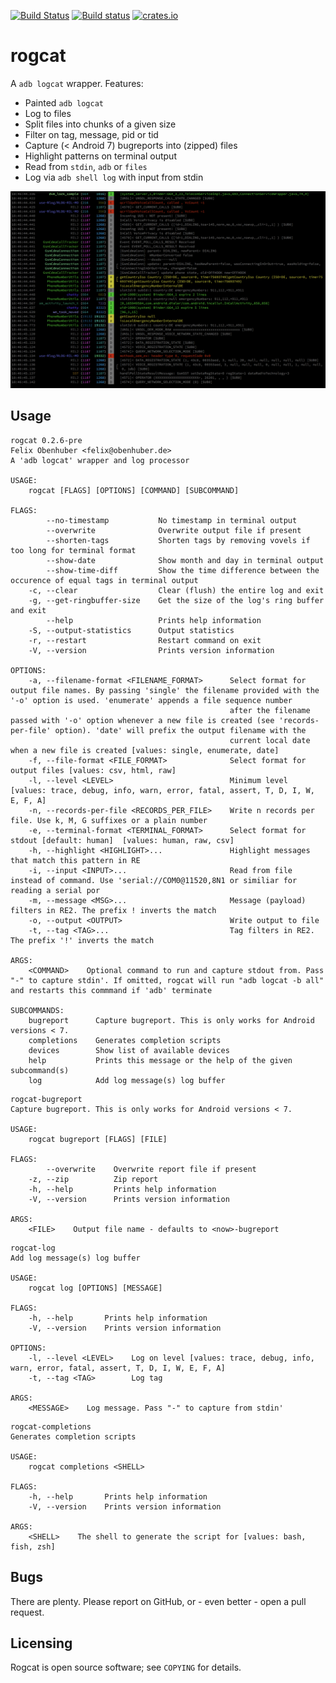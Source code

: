 [![Build Status](https://travis-ci.org/flxo/rogcat.svg)](https://travis-ci.org/flxo/rogcat)
[![Build status](https://ci.appveyor.com/api/projects/status/ng8npy7ym6l8lsy0?svg=true)](https://ci.appveyor.com/project/flxo/rogcat)
[![crates.io](https://img.shields.io/crates/v/rogcat.svg)](https://img.shields.io/crates/v/rogcat.svg)

# rogcat


A `adb logcat` wrapper. Features:

* Painted `adb logcat`
* Log to files
* Split files into chunks of a given size
* Filter on tag, message, pid or tid
* Capture (< Android 7) bugreports into (zipped) files
* Highlight patterns on terminal output
* Read from `stdin`, `adb` or `files`
* Log via `adb shell log` with input from stdin

![Screenshot](/screenshot.png)

## Usage

```
rogcat 0.2.6-pre
Felix Obenhuber <felix@obenhuber.de>
A 'adb logcat' wrapper and log processor

USAGE:
    rogcat [FLAGS] [OPTIONS] [COMMAND] [SUBCOMMAND]

FLAGS:
        --no-timestamp           No timestamp in terminal output
        --overwrite              Overwrite output file if present
        --shorten-tags           Shorten tags by removing vovels if too long for terminal format
        --show-date              Show month and day in terminal output
        --show-time-diff         Show the time difference between the occurence of equal tags in terminal output
    -c, --clear                  Clear (flush) the entire log and exit
    -g, --get-ringbuffer-size    Get the size of the log's ring buffer and exit
        --help                   Prints help information
    -S, --output-statistics      Output statistics
    -r, --restart                Restart command on exit
    -V, --version                Prints version information

OPTIONS:
    -a, --filename-format <FILENAME_FORMAT>      Select format for output file names. By passing 'single' the filename provided with the '-o' option is used. 'enumerate' appends a file sequence number
                                                 after the filename passed with '-o' option whenever a new file is created (see 'records-per-file' option). 'date' will prefix the output filename with the
                                                 current local date when a new file is created [values: single, enumerate, date]
    -f, --file-format <FILE_FORMAT>              Select format for output files [values: csv, html, raw]
    -l, --level <LEVEL>                          Minimum level [values: trace, debug, info, warn, error, fatal, assert, T, D, I, W, E, F, A]
    -n, --records-per-file <RECORDS_PER_FILE>    Write n records per file. Use k, M, G suffixes or a plain number
    -e, --terminal-format <TERMINAL_FORMAT>      Select format for stdout [default: human]  [values: human, raw, csv]
    -h, --highlight <HIGHLIGHT>...               Highlight messages that match this pattern in RE
    -i, --input <INPUT>...                       Read from file instead of command. Use 'serial://COM0@11520,8N1 or similiar for reading a serial por
    -m, --message <MSG>...                       Message (payload) filters in RE2. The prefix ! inverts the match
    -o, --output <OUTPUT>                        Write output to file
    -t, --tag <TAG>...                           Tag filters in RE2. The prefix '!' inverts the match

ARGS:
    <COMMAND>    Optional command to run and capture stdout from. Pass "-" to capture stdin'. If omitted, rogcat will run "adb logcat -b all" and restarts this commmand if 'adb' terminate

SUBCOMMANDS:
    bugreport      Capture bugreport. This is only works for Android versions < 7.
    completions    Generates completion scripts
    devices        Show list of available devices
    help           Prints this message or the help of the given subcommand(s)
    log            Add log message(s) log buffer
```

```
rogcat-bugreport 
Capture bugreport. This is only works for Android versions < 7.

USAGE:
    rogcat bugreport [FLAGS] [FILE]

FLAGS:
        --overwrite    Overwrite report file if present
    -z, --zip          Zip report
    -h, --help         Prints help information
    -V, --version      Prints version information

ARGS:
    <FILE>    Output file name - defaults to <now>-bugreport
```

```
rogcat-log 
Add log message(s) log buffer

USAGE:
    rogcat log [OPTIONS] [MESSAGE]

FLAGS:
    -h, --help       Prints help information
    -V, --version    Prints version information

OPTIONS:
    -l, --level <LEVEL>    Log on level [values: trace, debug, info, warn, error, fatal, assert, T, D, I, W, E, F, A]
    -t, --tag <TAG>        Log tag

ARGS:
    <MESSAGE>    Log message. Pass "-" to capture from stdin'
```

```
rogcat-completions 
Generates completion scripts

USAGE:
    rogcat completions <SHELL>

FLAGS:
    -h, --help       Prints help information
    -V, --version    Prints version information

ARGS:
    <SHELL>    The shell to generate the script for [values: bash, fish, zsh]
```

## Bugs

There are plenty. Please report on GitHub, or - even better - open a pull request.

## Licensing

Rogcat is open source software; see ``COPYING`` for details.
